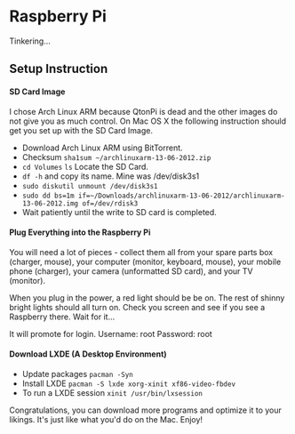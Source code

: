 Raspberry Pi
============

Tinkering...

## Setup Instruction

#### SD Card Image
I chose Arch Linux ARM because QtonPi is dead and the other images do not give you as much control. On Mac OS X the following instruction should get you set up with the SD Card Image.

- Download Arch Linux ARM using BitTorrent.
- Checksum `sha1sum ~/archlinuxarm-13-06-2012.zip`
- `cd Volumes` `ls` Locate the SD Card.
- `df -h` and copy its name. Mine was /dev/disk3s1
- `sudo diskutil unmount /dev/disk3s1`
- `sudo dd bs=1m if=~/Downloads/archlinuxarm-13-06-2012/archlinuxarm-13-06-2012.img of=/dev/rdisk3`
- Wait patiently until the write to SD card is completed.

#### Plug Everything into the Raspberry Pi
You will need a lot of pieces - collect them all from your spare parts box (charger, mouse), your computer (monitor, keyboard, mouse), your mobile phone (charger), your camera (unformatted SD card), and your TV (monitor).

When you plug in the power, a red light should be be on. The rest of shinny bright lights should all turn on. Check you screen and see if you see a Raspberry there. Wait for it...

It will promote for login.
Username: root
Password: root

#### Download LXDE (A Desktop Environment)
- Update packages `pacman -Syn`
- Install LXDE `pacman -S lxde xorg-xinit xf86-video-fbdev`
- To run a LXDE session `xinit /usr/bin/lxsession`

Congratulations, you can download more programs and optimize it to your likings. It's just like what you'd do on the Mac. Enjoy!